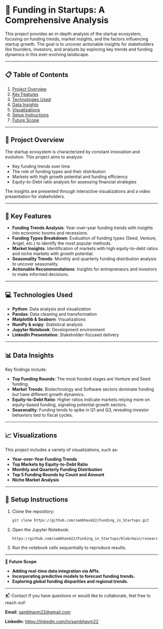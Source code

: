 # 🚀 Funding in Startups: A Comprehensive Analysis  

This project provides an in-depth analysis of the startup ecosystem, focusing on funding trends, market insights, and the factors influencing startup growth. The goal is to uncover actionable insights for stakeholders like founders, investors, and analysts by exploring key trends and funding dynamics in this ever-evolving landscape.

---

## 📋 **Table of Contents**  
1. [Project Overview](#project-overview)  
2. [Key Features](#key-features)  
3. [Technologies Used](#technologies-used)  
4. [Data Insights](#data-insights)  
5. [Visualizations](#visualizations)  
6. [Setup Instructions](#setup-instructions)  
7. [Future Scope](#future-scope) 

---

## 📝 **Project Overview**  
The startup ecosystem is characterized by constant innovation and evolution. This project aims to analyze:  
- Key funding trends over time  
- The role of funding types and their distribution  
- Markets with high growth potential and funding efficiency  
- Equity-to-Debt ratio analysis for assessing financial strategies  

The insights are presented through interactive visualizations and a video presentation for stakeholders.  

---

## 🌟 **Key Features**  
- **Funding Trends Analysis**: Year-over-year funding trends with insights into economic booms and recessions.  
- **Funding Types Breakdown**: Evaluation of funding types (Seed, Venture, Angel, etc.) to identify the most popular methods.  
- **Market Insights**: Identification of markets with high equity-to-debt ratios and niche markets with growth potential.  
- **Seasonality Trends**: Monthly and quarterly funding distribution analysis to uncover seasonality.  
- **Actionable Recommendations**: Insights for entrepreneurs and investors to make informed decisions.  

---

## 💻 **Technologies Used**  
- **Python**: Data analysis and visualization  
- **Pandas**: Data cleaning and transformation  
- **Matplotlib & Seaborn**: Visualizations  
- **NumPy & scipy**: Statistical analysis  
- **Jupyter Notebook**: Development environment  
- **LinkedIn Presentation**: Stakeholder-focused delivery  

---

## 📊 **Data Insights**  
Key findings include:  
- **Top Funding Rounds**: The most funded stages are Venture and Seed funding.  
- **Market Trends**: Biotechnology and Software sectors dominate funding but have different growth dynamics.  
- **Equity-to-Debt Ratio**: Higher ratios indicate markets relying more on equity-based funding, signaling potential growth sectors.  
- **Seasonality**: Funding tends to spike in Q1 and Q3, revealing investor behaviors tied to fiscal cycles.  

---

## 📈 **Visualizations**  
This project includes a variety of visualizations, such as:  
- **Year-over-Year Funding Trends**  
- **Top Markets by Equity-to-Debt Ratio**  
- **Monthly and Quarterly Funding Distribution**  
- **Top 5 Funding Rounds by Count and Amount**  
- **Niche Market Analysis**  

---

## 🚀 **Setup Instructions**  
1. Clone the repository:  
   ```bash
   git clone https://github.com/sambhavm22/Funding_in_Startups.git

2. Open the Jupyter Notebook:
   ```bash
   https://github.com/sambhavm22/Funding_in_Startups/blob/main/research.ipynb
   
3. Run the notebook cells sequentially to reproduce results.

--- 

🔮 **Future Scope**  
- **Adding real-time data integration via APIs.**
- **Incorporating predictive models to forecast funding trends.**  
- **Exploring global funding disparities and regional trends.**  

---

   📬 Contact
If you have questions or would like to collaborate, feel free to reach out!

**Email**: sambhavm22@gmail.com

**LinkedIn**: https://linkedin.com/in/sambhavm22

